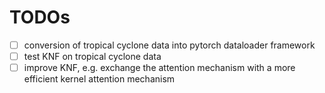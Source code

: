 # TODOs

- [ ] conversion of tropical cyclone data into pytorch dataloader framework
- [ ] test KNF on tropical cyclone data
- [ ] improve KNF, e.g. exchange the attention mechanism with a more efficient kernel attention mechanism
